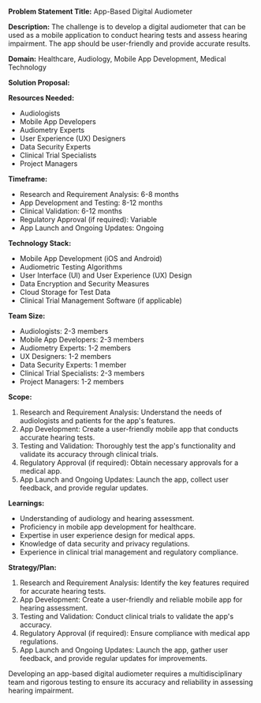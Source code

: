 **Problem Statement Title:** App-Based Digital Audiometer

**Description:** The challenge is to develop a digital audiometer that can be used as a mobile application to conduct hearing tests and assess hearing impairment. The app should be user-friendly and provide accurate results.

**Domain:** Healthcare, Audiology, Mobile App Development, Medical Technology

**Solution Proposal:**

**Resources Needed:**
- Audiologists
- Mobile App Developers
- Audiometry Experts
- User Experience (UX) Designers
- Data Security Experts
- Clinical Trial Specialists
- Project Managers

**Timeframe:**
- Research and Requirement Analysis: 6-8 months
- App Development and Testing: 8-12 months
- Clinical Validation: 6-12 months
- Regulatory Approval (if required): Variable
- App Launch and Ongoing Updates: Ongoing

**Technology Stack:**
- Mobile App Development (iOS and Android)
- Audiometric Testing Algorithms
- User Interface (UI) and User Experience (UX) Design
- Data Encryption and Security Measures
- Cloud Storage for Test Data
- Clinical Trial Management Software (if applicable)

**Team Size:**
- Audiologists: 2-3 members
- Mobile App Developers: 2-3 members
- Audiometry Experts: 1-2 members
- UX Designers: 1-2 members
- Data Security Experts: 1 member
- Clinical Trial Specialists: 2-3 members
- Project Managers: 1-2 members

**Scope:**
1. Research and Requirement Analysis: Understand the needs of audiologists and patients for the app's features.
2. App Development: Create a user-friendly mobile app that conducts accurate hearing tests.
3. Testing and Validation: Thoroughly test the app's functionality and validate its accuracy through clinical trials.
4. Regulatory Approval (if required): Obtain necessary approvals for a medical app.
5. App Launch and Ongoing Updates: Launch the app, collect user feedback, and provide regular updates.

**Learnings:**
- Understanding of audiology and hearing assessment.
- Proficiency in mobile app development for healthcare.
- Expertise in user experience design for medical apps.
- Knowledge of data security and privacy regulations.
- Experience in clinical trial management and regulatory compliance.

**Strategy/Plan:**
1. Research and Requirement Analysis: Identify the key features required for accurate hearing tests.
2. App Development: Create a user-friendly and reliable mobile app for hearing assessment.
3. Testing and Validation: Conduct clinical trials to validate the app's accuracy.
4. Regulatory Approval (if required): Ensure compliance with medical app regulations.
5. App Launch and Ongoing Updates: Launch the app, gather user feedback, and provide regular updates for improvements.

Developing an app-based digital audiometer requires a multidisciplinary team and rigorous testing to ensure its accuracy and reliability in assessing hearing impairment.